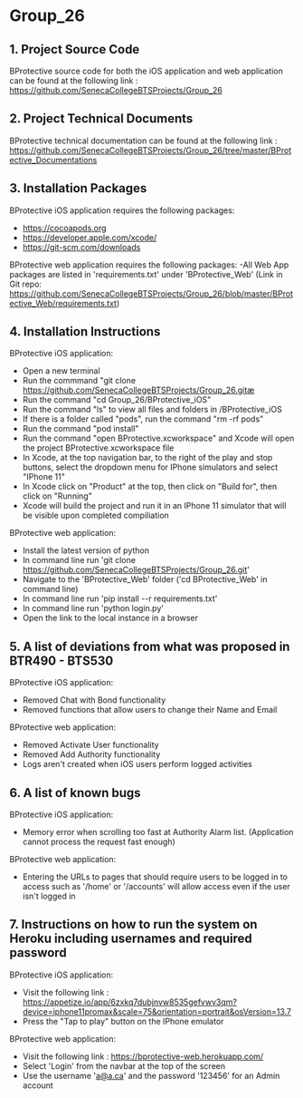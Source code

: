 # Group_26

## 1. Project Source Code

BProtective source code for both the iOS application and web application can be found at the following link : 
https://github.com/SenecaCollegeBTSProjects/Group_26

## 2. Project Technical Documents

BProtective technical documentation can be found at the following link : https://github.com/SenecaCollegeBTSProjects/Group_26/tree/master/BProtective_Documentations

## 3. Installation Packages

BProtective iOS application requires the following packages:
- https://cocoapods.org
- https://developer.apple.com/xcode/
- https://git-scm.com/downloads

BProtective web application requires the following packages: 
-All Web App packages are listed in 'requirements.txt' under 'BProtective_Web' (Link in Git repo: https://github.com/SenecaCollegeBTSProjects/Group_26/blob/master/BProtective_Web/requirements.txt)

## 4. Installation Instructions

BProtective iOS application:
- Open a new terminal 
- Run the commmand "git clone https://github.com/SenecaCollegeBTSProjects/Group_26.gitæ
- Run the command "cd Group_26/BProtective_iOS"
- Run the command "ls" to view all files and folders in /BProtective_iOS
- If there is a folder called "pods", run the command "rm -rf pods"
- Run the command "pod install"
- Run the command "open BProtective.xcworkspace" and Xcode will open the project BProtective.xcworkspace file
- In Xcode, at the top navigation bar, to the right of the play and stop buttons, select the dropdown menu for IPhone simulators and select "IPhone 11"
- In Xcode click on "Product" at the top, then click on "Build for", then click on "Running"
- Xcode will build the project and run it in an IPhone 11 simulator that will be visible upon completed compiliation 

BProtective web application:
- Install the latest version of python
- In command line run 'git clone https://github.com/SenecaCollegeBTSProjects/Group_26.git'
- Navigate to the 'BProtective_Web' folder ('cd BProtective_Web' in command line)
- In command line run 'pip install --r requirements.txt'
- In command line run 'python login.py'
- Open the link to the local instance in a browser

## 5. A list of deviations from what was proposed in BTR490 - BTS530

BProtective iOS application:
- Removed Chat with Bond functionality
- Removed functions that allow users to change their Name and Email

BProtective web application:
- Removed Activate User functionality
- Removed Add Authority functionality
- Logs aren't created when iOS users perform logged activities 

## 6. A list of known bugs

BProtective iOS application:
- Memory error when scrolling too fast at Authority Alarm list. (Application cannot process the request fast enough)

BProtective web application:
- Entering the URLs to pages that should require users to be logged in to access such as '/home' or '/accounts' will allow access even if the user isn't logged in

## 7. Instructions on how to run the system on Heroku including usernames and required password

BProtective iOS application:
- Visit the following link : https://appetize.io/app/6zxkq7dubjnvw8535gefvwv3qm?device=iphone11promax&scale=75&orientation=portrait&osVersion=13.7
- Press the "Tap to play" button on the IPhone emulator

BProtective web application:
- Visit the following link : https://bprotective-web.herokuapp.com/
- Select 'Login' from the navbar at the top of the screen
- Use the username 'a@a.ca' and the password '123456' for an Admin account
